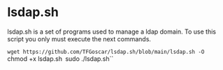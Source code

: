 # lsdap.sh
lsdap.sh is a set of programs used to manage a ldap domain.
To use this script you only must execute the next commands.

``wget https://github.com/TFGoscar/lsdap.sh/blob/main/lsdap.sh -O 
``chmod +x lsdap.sh``
``sudo ./lsdap.sh``
